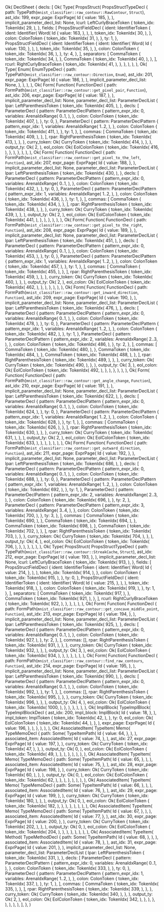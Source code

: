 Ok(
    DeclSheet {
        decls: [
            Ok(
                Type(
                    PropsStruct(
                        PropsStructTypeDecl {
                            path: TypePath(`mnist_classifier::raw_contour::RawContour`, `Struct`),
                            ast_idx: 199,
                            expr_page: ExprPage(
                                Id {
                                    value: 185,
                                },
                            ),
                            implicit_parameter_decl_list: None,
                            lcurl: LeftCurlyBraceToken {
                                token_idx: TokenIdx(
                                    29,
                                ),
                            },
                            fields: [
                                PropsStructFieldDecl {
                                    ident: IdentifierToken {
                                        ident: Identifier(
                                            Word(
                                                Id {
                                                    value: 163,
                                                },
                                            ),
                                        ),
                                        token_idx: TokenIdx(
                                            30,
                                        ),
                                    },
                                    colon: ColonToken {
                                        token_idx: TokenIdx(
                                            31,
                                        ),
                                    },
                                    ty: 1,
                                },
                                PropsStructFieldDecl {
                                    ident: IdentifierToken {
                                        ident: Identifier(
                                            Word(
                                                Id {
                                                    value: 130,
                                                },
                                            ),
                                        ),
                                        token_idx: TokenIdx(
                                            35,
                                        ),
                                    },
                                    colon: ColonToken {
                                        token_idx: TokenIdx(
                                            36,
                                        ),
                                    },
                                    ty: 4,
                                },
                            ],
                            separators: [
                                CommaToken {
                                    token_idx: TokenIdx(
                                        34,
                                    ),
                                },
                                CommaToken {
                                    token_idx: TokenIdx(
                                        40,
                                    ),
                                },
                            ],
                            rcurl: RightCurlyBraceToken {
                                token_idx: TokenIdx(
                                    41,
                                ),
                            },
                        },
                    ),
                ),
            ),
            Ok(
                Type(
                    Enum(
                        EnumTypeDecl {
                            path: TypePath(`mnist_classifier::raw_contour::Direction`, `Enum`),
                            ast_idx: 201,
                            expr_page: ExprPage(
                                Id {
                                    value: 186,
                                },
                            ),
                            implicit_parameter_decl_list: None,
                        },
                    ),
                ),
            ),
            Ok(
                Form(
                    Function(
                        FunctionDecl {
                            path: FormPath(`mnist_classifier::raw_contour::get_pixel_pair`, `Function`),
                            ast_idx: 206,
                            expr_page: ExprPage(
                                Id {
                                    value: 187,
                                },
                            ),
                            implicit_parameter_decl_list: None,
                            parameter_decl_list: ParameterDeclList {
                                lpar: LeftParenthesisToken {
                                    token_idx: TokenIdx(
                                        405,
                                    ),
                                },
                                decls: [
                                    ParameterDecl {
                                        pattern: ParameterDeclPattern {
                                            pattern_expr_idx: 0,
                                            variables: ArenaIdxRange(
                                                0..1,
                                            ),
                                        },
                                        colon: ColonToken {
                                            token_idx: TokenIdx(
                                                407,
                                            ),
                                        },
                                        ty: 0,
                                    },
                                    ParameterDecl {
                                        pattern: ParameterDeclPattern {
                                            pattern_expr_idx: 1,
                                            variables: ArenaIdxRange(
                                                1..2,
                                            ),
                                        },
                                        colon: ColonToken {
                                            token_idx: TokenIdx(
                                                411,
                                            ),
                                        },
                                        ty: 1,
                                    },
                                ],
                                commas: [
                                    CommaToken {
                                        token_idx: TokenIdx(
                                            409,
                                        ),
                                    },
                                ],
                                rpar: RightParenthesisToken {
                                    token_idx: TokenIdx(
                                        413,
                                    ),
                                },
                            },
                            curry_token: Ok(
                                CurryToken {
                                    token_idx: TokenIdx(
                                        414,
                                    ),
                                },
                            ),
                            output_ty: Ok(
                                2,
                            ),
                            eol_colon: Ok(
                                EolColonToken {
                                    token_idx: TokenIdx(
                                        416,
                                    ),
                                },
                            ),
                        },
                    ),
                ),
            ),
            Ok(
                Form(
                    Function(
                        FunctionDecl {
                            path: FormPath(`mnist_classifier::raw_contour::get_pixel_to_the_left`, `Function`),
                            ast_idx: 207,
                            expr_page: ExprPage(
                                Id {
                                    value: 188,
                                },
                            ),
                            implicit_parameter_decl_list: None,
                            parameter_decl_list: ParameterDeclList {
                                lpar: LeftParenthesisToken {
                                    token_idx: TokenIdx(
                                        430,
                                    ),
                                },
                                decls: [
                                    ParameterDecl {
                                        pattern: ParameterDeclPattern {
                                            pattern_expr_idx: 0,
                                            variables: ArenaIdxRange(
                                                0..1,
                                            ),
                                        },
                                        colon: ColonToken {
                                            token_idx: TokenIdx(
                                                432,
                                            ),
                                        },
                                        ty: 0,
                                    },
                                    ParameterDecl {
                                        pattern: ParameterDeclPattern {
                                            pattern_expr_idx: 1,
                                            variables: ArenaIdxRange(
                                                1..2,
                                            ),
                                        },
                                        colon: ColonToken {
                                            token_idx: TokenIdx(
                                                436,
                                            ),
                                        },
                                        ty: 1,
                                    },
                                ],
                                commas: [
                                    CommaToken {
                                        token_idx: TokenIdx(
                                            434,
                                        ),
                                    },
                                ],
                                rpar: RightParenthesisToken {
                                    token_idx: TokenIdx(
                                        438,
                                    ),
                                },
                            },
                            curry_token: Ok(
                                CurryToken {
                                    token_idx: TokenIdx(
                                        439,
                                    ),
                                },
                            ),
                            output_ty: Ok(
                                2,
                            ),
                            eol_colon: Ok(
                                EolColonToken {
                                    token_idx: TokenIdx(
                                        441,
                                    ),
                                },
                            ),
                        },
                    ),
                ),
            ),
            Ok(
                Form(
                    Function(
                        FunctionDecl {
                            path: FormPath(`mnist_classifier::raw_contour::get_pixel_to_the_right`, `Function`),
                            ast_idx: 208,
                            expr_page: ExprPage(
                                Id {
                                    value: 189,
                                },
                            ),
                            implicit_parameter_decl_list: None,
                            parameter_decl_list: ParameterDeclList {
                                lpar: LeftParenthesisToken {
                                    token_idx: TokenIdx(
                                        451,
                                    ),
                                },
                                decls: [
                                    ParameterDecl {
                                        pattern: ParameterDeclPattern {
                                            pattern_expr_idx: 0,
                                            variables: ArenaIdxRange(
                                                0..1,
                                            ),
                                        },
                                        colon: ColonToken {
                                            token_idx: TokenIdx(
                                                453,
                                            ),
                                        },
                                        ty: 0,
                                    },
                                    ParameterDecl {
                                        pattern: ParameterDeclPattern {
                                            pattern_expr_idx: 1,
                                            variables: ArenaIdxRange(
                                                1..2,
                                            ),
                                        },
                                        colon: ColonToken {
                                            token_idx: TokenIdx(
                                                457,
                                            ),
                                        },
                                        ty: 1,
                                    },
                                ],
                                commas: [
                                    CommaToken {
                                        token_idx: TokenIdx(
                                            455,
                                        ),
                                    },
                                ],
                                rpar: RightParenthesisToken {
                                    token_idx: TokenIdx(
                                        459,
                                    ),
                                },
                            },
                            curry_token: Ok(
                                CurryToken {
                                    token_idx: TokenIdx(
                                        460,
                                    ),
                                },
                            ),
                            output_ty: Ok(
                                2,
                            ),
                            eol_colon: Ok(
                                EolColonToken {
                                    token_idx: TokenIdx(
                                        462,
                                    ),
                                },
                            ),
                        },
                    ),
                ),
            ),
            Ok(
                Form(
                    Function(
                        FunctionDecl {
                            path: FormPath(`mnist_classifier::raw_contour::get_inward_direction`, `Function`),
                            ast_idx: 209,
                            expr_page: ExprPage(
                                Id {
                                    value: 190,
                                },
                            ),
                            implicit_parameter_decl_list: None,
                            parameter_decl_list: ParameterDeclList {
                                lpar: LeftParenthesisToken {
                                    token_idx: TokenIdx(
                                        476,
                                    ),
                                },
                                decls: [
                                    ParameterDecl {
                                        pattern: ParameterDeclPattern {
                                            pattern_expr_idx: 0,
                                            variables: ArenaIdxRange(
                                                0..1,
                                            ),
                                        },
                                        colon: ColonToken {
                                            token_idx: TokenIdx(
                                                478,
                                            ),
                                        },
                                        ty: 0,
                                    },
                                    ParameterDecl {
                                        pattern: ParameterDeclPattern {
                                            pattern_expr_idx: 1,
                                            variables: ArenaIdxRange(
                                                1..2,
                                            ),
                                        },
                                        colon: ColonToken {
                                            token_idx: TokenIdx(
                                                482,
                                            ),
                                        },
                                        ty: 1,
                                    },
                                    ParameterDecl {
                                        pattern: ParameterDeclPattern {
                                            pattern_expr_idx: 2,
                                            variables: ArenaIdxRange(
                                                2..3,
                                            ),
                                        },
                                        colon: ColonToken {
                                            token_idx: TokenIdx(
                                                486,
                                            ),
                                        },
                                        ty: 2,
                                    },
                                ],
                                commas: [
                                    CommaToken {
                                        token_idx: TokenIdx(
                                            480,
                                        ),
                                    },
                                    CommaToken {
                                        token_idx: TokenIdx(
                                            484,
                                        ),
                                    },
                                    CommaToken {
                                        token_idx: TokenIdx(
                                            488,
                                        ),
                                    },
                                ],
                                rpar: RightParenthesisToken {
                                    token_idx: TokenIdx(
                                        489,
                                    ),
                                },
                            },
                            curry_token: Ok(
                                CurryToken {
                                    token_idx: TokenIdx(
                                        490,
                                    ),
                                },
                            ),
                            output_ty: Ok(
                                3,
                            ),
                            eol_colon: Ok(
                                EolColonToken {
                                    token_idx: TokenIdx(
                                        492,
                                    ),
                                },
                            ),
                        },
                    ),
                ),
            ),
            Ok(
                Form(
                    Function(
                        FunctionDecl {
                            path: FormPath(`mnist_classifier::raw_contour::get_angle_change`, `Function`),
                            ast_idx: 210,
                            expr_page: ExprPage(
                                Id {
                                    value: 191,
                                },
                            ),
                            implicit_parameter_decl_list: None,
                            parameter_decl_list: ParameterDeclList {
                                lpar: LeftParenthesisToken {
                                    token_idx: TokenIdx(
                                        622,
                                    ),
                                },
                                decls: [
                                    ParameterDecl {
                                        pattern: ParameterDeclPattern {
                                            pattern_expr_idx: 0,
                                            variables: ArenaIdxRange(
                                                0..1,
                                            ),
                                        },
                                        colon: ColonToken {
                                            token_idx: TokenIdx(
                                                624,
                                            ),
                                        },
                                        ty: 0,
                                    },
                                    ParameterDecl {
                                        pattern: ParameterDeclPattern {
                                            pattern_expr_idx: 1,
                                            variables: ArenaIdxRange(
                                                1..2,
                                            ),
                                        },
                                        colon: ColonToken {
                                            token_idx: TokenIdx(
                                                628,
                                            ),
                                        },
                                        ty: 1,
                                    },
                                ],
                                commas: [
                                    CommaToken {
                                        token_idx: TokenIdx(
                                            626,
                                        ),
                                    },
                                ],
                                rpar: RightParenthesisToken {
                                    token_idx: TokenIdx(
                                        630,
                                    ),
                                },
                            },
                            curry_token: Ok(
                                CurryToken {
                                    token_idx: TokenIdx(
                                        631,
                                    ),
                                },
                            ),
                            output_ty: Ok(
                                2,
                            ),
                            eol_colon: Ok(
                                EolColonToken {
                                    token_idx: TokenIdx(
                                        633,
                                    ),
                                },
                            ),
                        },
                    ),
                ),
            ),
            Ok(
                Form(
                    Function(
                        FunctionDecl {
                            path: FormPath(`mnist_classifier::raw_contour::get_outward_direction`, `Function`),
                            ast_idx: 211,
                            expr_page: ExprPage(
                                Id {
                                    value: 192,
                                },
                            ),
                            implicit_parameter_decl_list: None,
                            parameter_decl_list: ParameterDeclList {
                                lpar: LeftParenthesisToken {
                                    token_idx: TokenIdx(
                                        686,
                                    ),
                                },
                                decls: [
                                    ParameterDecl {
                                        pattern: ParameterDeclPattern {
                                            pattern_expr_idx: 0,
                                            variables: ArenaIdxRange(
                                                0..1,
                                            ),
                                        },
                                        colon: ColonToken {
                                            token_idx: TokenIdx(
                                                688,
                                            ),
                                        },
                                        ty: 0,
                                    },
                                    ParameterDecl {
                                        pattern: ParameterDeclPattern {
                                            pattern_expr_idx: 1,
                                            variables: ArenaIdxRange(
                                                1..2,
                                            ),
                                        },
                                        colon: ColonToken {
                                            token_idx: TokenIdx(
                                                692,
                                            ),
                                        },
                                        ty: 1,
                                    },
                                    ParameterDecl {
                                        pattern: ParameterDeclPattern {
                                            pattern_expr_idx: 2,
                                            variables: ArenaIdxRange(
                                                2..3,
                                            ),
                                        },
                                        colon: ColonToken {
                                            token_idx: TokenIdx(
                                                696,
                                            ),
                                        },
                                        ty: 2,
                                    },
                                    ParameterDecl {
                                        pattern: ParameterDeclPattern {
                                            pattern_expr_idx: 3,
                                            variables: ArenaIdxRange(
                                                3..4,
                                            ),
                                        },
                                        colon: ColonToken {
                                            token_idx: TokenIdx(
                                                700,
                                            ),
                                        },
                                        ty: 3,
                                    },
                                ],
                                commas: [
                                    CommaToken {
                                        token_idx: TokenIdx(
                                            690,
                                        ),
                                    },
                                    CommaToken {
                                        token_idx: TokenIdx(
                                            694,
                                        ),
                                    },
                                    CommaToken {
                                        token_idx: TokenIdx(
                                            698,
                                        ),
                                    },
                                    CommaToken {
                                        token_idx: TokenIdx(
                                            702,
                                        ),
                                    },
                                ],
                                rpar: RightParenthesisToken {
                                    token_idx: TokenIdx(
                                        703,
                                    ),
                                },
                            },
                            curry_token: Ok(
                                CurryToken {
                                    token_idx: TokenIdx(
                                        704,
                                    ),
                                },
                            ),
                            output_ty: Ok(
                                4,
                            ),
                            eol_colon: Ok(
                                EolColonToken {
                                    token_idx: TokenIdx(
                                        706,
                                    ),
                                },
                            ),
                        },
                    ),
                ),
            ),
            Ok(
                Type(
                    PropsStruct(
                        PropsStructTypeDecl {
                            path: TypePath(`mnist_classifier::raw_contour::StreakCache`, `Struct`),
                            ast_idx: 212,
                            expr_page: ExprPage(
                                Id {
                                    value: 193,
                                },
                            ),
                            implicit_parameter_decl_list: None,
                            lcurl: LeftCurlyBraceToken {
                                token_idx: TokenIdx(
                                    913,
                                ),
                            },
                            fields: [
                                PropsStructFieldDecl {
                                    ident: IdentifierToken {
                                        ident: Identifier(
                                            Word(
                                                Id {
                                                    value: 214,
                                                },
                                            ),
                                        ),
                                        token_idx: TokenIdx(
                                            914,
                                        ),
                                    },
                                    colon: ColonToken {
                                        token_idx: TokenIdx(
                                            915,
                                        ),
                                    },
                                    ty: 0,
                                },
                                PropsStructFieldDecl {
                                    ident: IdentifierToken {
                                        ident: Identifier(
                                            Word(
                                                Id {
                                                    value: 215,
                                                },
                                            ),
                                        ),
                                        token_idx: TokenIdx(
                                            918,
                                        ),
                                    },
                                    colon: ColonToken {
                                        token_idx: TokenIdx(
                                            919,
                                        ),
                                    },
                                    ty: 1,
                                },
                            ],
                            separators: [
                                CommaToken {
                                    token_idx: TokenIdx(
                                        917,
                                    ),
                                },
                                CommaToken {
                                    token_idx: TokenIdx(
                                        921,
                                    ),
                                },
                            ],
                            rcurl: RightCurlyBraceToken {
                                token_idx: TokenIdx(
                                    922,
                                ),
                            },
                        },
                    ),
                ),
            ),
            Ok(
                Form(
                    Function(
                        FunctionDecl {
                            path: FormPath(`mnist_classifier::raw_contour::get_concave_middle_point`, `Function`),
                            ast_idx: 213,
                            expr_page: ExprPage(
                                Id {
                                    value: 194,
                                },
                            ),
                            implicit_parameter_decl_list: None,
                            parameter_decl_list: ParameterDeclList {
                                lpar: LeftParenthesisToken {
                                    token_idx: TokenIdx(
                                        925,
                                    ),
                                },
                                decls: [
                                    ParameterDecl {
                                        pattern: ParameterDeclPattern {
                                            pattern_expr_idx: 0,
                                            variables: ArenaIdxRange(
                                                0..1,
                                            ),
                                        },
                                        colon: ColonToken {
                                            token_idx: TokenIdx(
                                                927,
                                            ),
                                        },
                                        ty: 2,
                                    },
                                ],
                                commas: [],
                                rpar: RightParenthesisToken {
                                    token_idx: TokenIdx(
                                        931,
                                    ),
                                },
                            },
                            curry_token: Ok(
                                CurryToken {
                                    token_idx: TokenIdx(
                                        932,
                                    ),
                                },
                            ),
                            output_ty: Ok(
                                3,
                            ),
                            eol_colon: Ok(
                                EolColonToken {
                                    token_idx: TokenIdx(
                                        934,
                                    ),
                                },
                            ),
                        },
                    ),
                ),
            ),
            Ok(
                Form(
                    Function(
                        FunctionDecl {
                            path: FormPath(`mnist_classifier::raw_contour::find_raw_contours`, `Function`),
                            ast_idx: 214,
                            expr_page: ExprPage(
                                Id {
                                    value: 195,
                                },
                            ),
                            implicit_parameter_decl_list: None,
                            parameter_decl_list: ParameterDeclList {
                                lpar: LeftParenthesisToken {
                                    token_idx: TokenIdx(
                                        990,
                                    ),
                                },
                                decls: [
                                    ParameterDecl {
                                        pattern: ParameterDeclPattern {
                                            pattern_expr_idx: 0,
                                            variables: ArenaIdxRange(
                                                0..1,
                                            ),
                                        },
                                        colon: ColonToken {
                                            token_idx: TokenIdx(
                                                992,
                                            ),
                                        },
                                        ty: 1,
                                    },
                                ],
                                commas: [],
                                rpar: RightParenthesisToken {
                                    token_idx: TokenIdx(
                                        995,
                                    ),
                                },
                            },
                            curry_token: Ok(
                                CurryToken {
                                    token_idx: TokenIdx(
                                        996,
                                    ),
                                },
                            ),
                            output_ty: Ok(
                                4,
                            ),
                            eol_colon: Ok(
                                EolColonToken {
                                    token_idx: TokenIdx(
                                        1000,
                                    ),
                                },
                            ),
                        },
                    ),
                ),
            ),
            Ok(
                ImplBlock(
                    TypeImplBlock(
                        TypeImplBlockDecl {
                            ast_idx: 200,
                            impl_block: ImplBlock(
                                Id {
                                    value: 18,
                                },
                            ),
                            impl_token: ImplToken {
                                token_idx: TokenIdx(
                                    42,
                                ),
                            },
                            ty: 0,
                            eol_colon: Ok(
                                EolColonToken {
                                    token_idx: TokenIdx(
                                        44,
                                    ),
                                },
                            ),
                            expr_page: ExprPage(
                                Id {
                                    value: 196,
                                },
                            ),
                        },
                    ),
                ),
            ),
            Ok(
                AssociatedItem(
                    TypeItem(
                        Memo(
                            TypeMemoDecl {
                                path: Some(
                                    TypeItemPath(
                                        Id {
                                            value: 64,
                                        },
                                    ),
                                ),
                                associated_item: AssociatedItem(
                                    Id {
                                        value: 74,
                                    },
                                ),
                                ast_idx: 27,
                                expr_page: ExprPage(
                                    Id {
                                        value: 197,
                                    },
                                ),
                                curry_token: Ok(
                                    CurryToken {
                                        token_idx: TokenIdx(
                                            47,
                                        ),
                                    },
                                ),
                                output_ty: Ok(
                                    0,
                                ),
                                eol_colon: Ok(
                                    EolColonToken {
                                        token_idx: TokenIdx(
                                            49,
                                        ),
                                    },
                                ),
                            },
                        ),
                    ),
                ),
            ),
            Ok(
                AssociatedItem(
                    TypeItem(
                        Memo(
                            TypeMemoDecl {
                                path: Some(
                                    TypeItemPath(
                                        Id {
                                            value: 65,
                                        },
                                    ),
                                ),
                                associated_item: AssociatedItem(
                                    Id {
                                        value: 75,
                                    },
                                ),
                                ast_idx: 28,
                                expr_page: ExprPage(
                                    Id {
                                        value: 198,
                                    },
                                ),
                                curry_token: Ok(
                                    CurryToken {
                                        token_idx: TokenIdx(
                                            60,
                                        ),
                                    },
                                ),
                                output_ty: Ok(
                                    0,
                                ),
                                eol_colon: Ok(
                                    EolColonToken {
                                        token_idx: TokenIdx(
                                            62,
                                        ),
                                    },
                                ),
                            },
                        ),
                    ),
                ),
            ),
            Ok(
                AssociatedItem(
                    TypeItem(
                        Memo(
                            TypeMemoDecl {
                                path: Some(
                                    TypeItemPath(
                                        Id {
                                            value: 66,
                                        },
                                    ),
                                ),
                                associated_item: AssociatedItem(
                                    Id {
                                        value: 76,
                                    },
                                ),
                                ast_idx: 29,
                                expr_page: ExprPage(
                                    Id {
                                        value: 199,
                                    },
                                ),
                                curry_token: Ok(
                                    CurryToken {
                                        token_idx: TokenIdx(
                                            180,
                                        ),
                                    },
                                ),
                                output_ty: Ok(
                                    0,
                                ),
                                eol_colon: Ok(
                                    EolColonToken {
                                        token_idx: TokenIdx(
                                            182,
                                        ),
                                    },
                                ),
                            },
                        ),
                    ),
                ),
            ),
            Ok(
                AssociatedItem(
                    TypeItem(
                        Memo(
                            TypeMemoDecl {
                                path: Some(
                                    TypeItemPath(
                                        Id {
                                            value: 67,
                                        },
                                    ),
                                ),
                                associated_item: AssociatedItem(
                                    Id {
                                        value: 77,
                                    },
                                ),
                                ast_idx: 30,
                                expr_page: ExprPage(
                                    Id {
                                        value: 200,
                                    },
                                ),
                                curry_token: Ok(
                                    CurryToken {
                                        token_idx: TokenIdx(
                                            202,
                                        ),
                                    },
                                ),
                                output_ty: Ok(
                                    0,
                                ),
                                eol_colon: Ok(
                                    EolColonToken {
                                        token_idx: TokenIdx(
                                            204,
                                        ),
                                    },
                                ),
                            },
                        ),
                    ),
                ),
            ),
            Ok(
                AssociatedItem(
                    TypeItem(
                        Method(
                            TypeMethodDecl {
                                path: Some(
                                    TypeItemPath(
                                        Id {
                                            value: 68,
                                        },
                                    ),
                                ),
                                associated_item: AssociatedItem(
                                    Id {
                                        value: 78,
                                    },
                                ),
                                ast_idx: 31,
                                expr_page: ExprPage(
                                    Id {
                                        value: 201,
                                    },
                                ),
                                implicit_parameter_decl_list: None,
                                parameter_decl_list: ParameterDeclList {
                                    lpar: LeftParenthesisToken {
                                        token_idx: TokenIdx(
                                            331,
                                        ),
                                    },
                                    decls: [
                                        ParameterDecl {
                                            pattern: ParameterDeclPattern {
                                                pattern_expr_idx: 0,
                                                variables: ArenaIdxRange(
                                                    0..1,
                                                ),
                                            },
                                            colon: ColonToken {
                                                token_idx: TokenIdx(
                                                    333,
                                                ),
                                            },
                                            ty: 0,
                                        },
                                        ParameterDecl {
                                            pattern: ParameterDeclPattern {
                                                pattern_expr_idx: 1,
                                                variables: ArenaIdxRange(
                                                    1..2,
                                                ),
                                            },
                                            colon: ColonToken {
                                                token_idx: TokenIdx(
                                                    337,
                                                ),
                                            },
                                            ty: 1,
                                        },
                                    ],
                                    commas: [
                                        CommaToken {
                                            token_idx: TokenIdx(
                                                335,
                                            ),
                                        },
                                    ],
                                    rpar: RightParenthesisToken {
                                        token_idx: TokenIdx(
                                            339,
                                        ),
                                    },
                                },
                                curry_token: Ok(
                                    CurryToken {
                                        token_idx: TokenIdx(
                                            340,
                                        ),
                                    },
                                ),
                                output_ty: Ok(
                                    2,
                                ),
                                eol_colon: Ok(
                                    EolColonToken {
                                        token_idx: TokenIdx(
                                            342,
                                        ),
                                    },
                                ),
                            },
                        ),
                    ),
                ),
            ),
        ],
    },
)